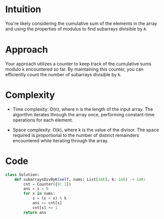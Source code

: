 # Intuition
You're likely considering the cumulative sum of the elements in the array and using the properties of modulus to find subarrays divisible by 
𝑘.

# Approach
Your approach utilizes a counter to keep track of the cumulative sums modulo k encountered so far. By maintaining this counter, you can efficiently count the number of subarrays divisible by k.

# Complexity
- Time complexity:
O(n), where n is the length of the input array. The algorithm iterates through the array once, performing constant-time operations for each element.

- Space complexity:
O(k), where k is the value of the divisor. The space required is proportional to the number of distinct remainders encountered while iterating through the array.

# Code
```.py
class Solution:
    def subarraysDivByK(self, nums: List[int], k: int) -> int:
        cnt = Counter({0: 1})
        ans = s = 0
        for x in nums:
            s = (s + x) % k
            ans += cnt[s]
            cnt[s] += 1
        return ans
```
